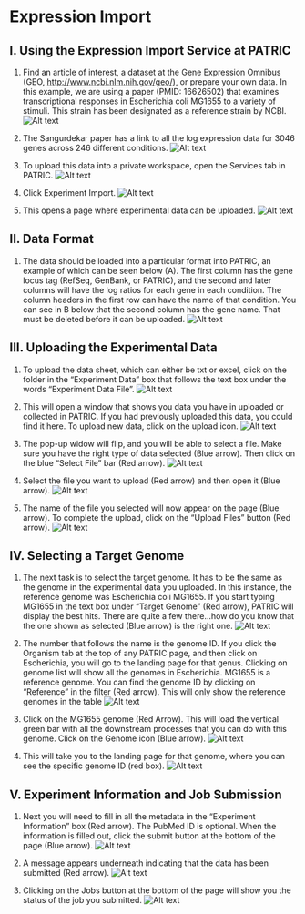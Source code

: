 # Expression Import

## I. Using the Expression Import Service at PATRIC
1.  Find an article of interest, a dataset at the Gene Expression Omnibus (GEO, http://www.ncbi.nlm.nih.gov/geo/), or prepare your own data.  In this example, we are using a paper (PMID: 16626502) that examines transcriptional responses in Escherichia coli MG1655 to a variety of stimuli.  This strain has been designated as a reference strain by NCBI.
![Alt text](../_static/tutorial/expression_import/image1.png "Step 1")

2. The Sangurdekar paper has a link to all the log expression data for 3046 genes across 246 different conditions. 
![Alt text](../_static/tutorial/expression_import/image2.png "Step 2")

3. To upload this data into a private workspace, open the Services tab in PATRIC.
![Alt text](../_static/tutorial/expression_import/image3.png "Step 3")

4. Click Experiment Import.
![Alt text](../_static/tutorial/expression_import/image4.png "Step 4")

5. This opens a page where experimental data can be uploaded.
![Alt text](../_static/tutorial/expression_import/image5.png "Step 5")


## II.  Data Format
1. The data should be loaded into a particular format into PATRIC, an example of which can be seen below (A).  The first column has the gene locus tag (RefSeq, GenBank, or PATRIC), and the second and later columns will have the log ratios for each gene in each condition.  The column headers in the first row can have the name of that condition.  You can see in B below that the second column has the gene name.  That must be deleted before it can be uploaded.
![Alt text](../_static/tutorial/expression_import/image6.png "Step 6")


## III. Uploading the Experimental Data
1.  To upload the data sheet, which can either be txt or excel, click on the folder in the “Experiment Data” box that follows the text box under the words “Experiment Data File”.
![Alt text](../_static/tutorial/expression_import/image7.png "Step 7")

2.  This will open a window that shows you data you have in uploaded or collected in PATRIC. If you had previously uploaded this data, you could find it here.  To upload new data, click on the upload icon.
![Alt text](../_static/tutorial/expression_import/image8.png "Step 8")

3.  The pop-up widow will flip, and you will be able to select a file.  Make sure you have the right type of data selected (Blue arrow).  Then click on the blue “Select File” bar (Red arrow).
![Alt text](../_static/tutorial/expression_import/image9.png "Step 9")

4. Select the file you want to upload (Red arrow) and then open it (Blue arrow).
![Alt text](../_static/tutorial/expression_import/image10.png "Step 10")

5. The name of the file you selected will now appear on the page (Blue arrow).  To complete the upload, click on the “Upload Files” button (Red arrow).
![Alt text](../_static/tutorial/expression_import/image11.png "Step 11")


## IV. Selecting a Target Genome
1.  The next task is to select the target genome.  It has to be the same as the genome in the experimental data you uploaded.  In this instance, the reference genome was Escherichia coli MG1655.  If you start typing MG1655 in the text box under “Target Genome” (Red arrow), PATRIC will display the best hits.  There are quite a few there…how do you know that the one shown as selected (Blue arrow) is the right one.
![Alt text](../_static/tutorial/expression_import/image12.png "Step 12")

2. The number that follows the name is the genome ID.  If you click the Organism tab at the top of any PATRIC page, and then click on Escherichia, you will go to the landing page for that genus.  Clicking on genome list will show all the genomes in Escherichia.  MG1655 is a reference genome.  You can find the genome ID by clicking on “Reference” in the filter (Red arrow).  This will only show the reference genomes in the table
![Alt text](../_static/tutorial/expression_import/image13.png "Step 13")

3. Click on the MG1655 genome (Red Arrow).  This will load the vertical green bar with all the downstream processes that you can do with this genome.  Click on the Genome icon (Blue arrow). 
![Alt text](../_static/tutorial/expression_import/image14.png "Step 14")

4. This will take you to the landing page for that genome, where you can see the specific genome ID (red box).
![Alt text](../_static/tutorial/expression_import/image15.png "Step 15")

## V. Experiment Information and Job Submission
1.  Next you will need to fill in all the metadata in the “Experiment Information” box (Red arrow).  The PubMed ID is optional.  When the information is filled out, click the submit button at the bottom of the page (Blue arrow).
![Alt text](../_static/tutorial/expression_import/image16.png "Step 16")

2. A message appears underneath indicating that the data has been submitted (Red arrow).
![Alt text](../_static/tutorial/expression_import/image17.png "Step 17")

3.  Clicking on the Jobs button at the bottom of the page will show you the status of the job you submitted.
![Alt text](../_static/tutorial/expression_import/image18.png "Step 18")
